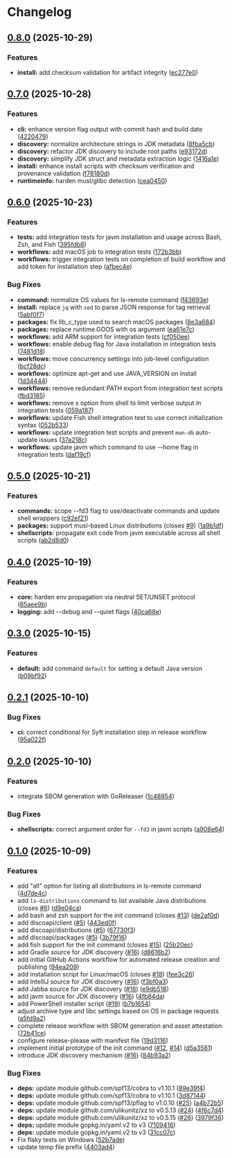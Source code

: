 # Changelog

## [0.8.0](https://github.com/felipebz/javm/compare/v0.7.0...v0.8.0) (2025-10-29)


### Features

* **install:** add checksum validation for artifact integrity ([ec277e0](https://github.com/felipebz/javm/commit/ec277e0757bbf0d3588eebc6a6ff550c6942391e))

## [0.7.0](https://github.com/felipebz/javm/compare/v0.6.0...v0.7.0) (2025-10-28)


### Features

* **cli:** enhance version flag output with commit hash and build date ([4220479](https://github.com/felipebz/javm/commit/422047946b0364c9842ae55e8cd5927a8927363b))
* **discovery:** normalize architecture strings in JDK metadata ([8fba5cb](https://github.com/felipebz/javm/commit/8fba5cb57317304593978fa98673fa86c14bb82b))
* **discovery:** refactor JDK discovery to include root paths ([e93172d](https://github.com/felipebz/javm/commit/e93172d0df9f28eb6a164bb1d31a55c770eaa7f5))
* **discovery:** simplify JDK struct and metadata extraction logic ([1416a1e](https://github.com/felipebz/javm/commit/1416a1ed2c80f5aaf07e83c9ea6c92fe60767b4b))
* **install:** enhance install scripts with checksum verification and provenance validation ([f78180d](https://github.com/felipebz/javm/commit/f78180d64d63b9c088b5b05f92b6288555d618b4))
* **runtimeinfo:** harden musl/glibc detection ([cea0450](https://github.com/felipebz/javm/commit/cea04503dea31a113e71ee7488e329c46b2fb5f8))

## [0.6.0](https://github.com/felipebz/javm/compare/v0.5.0...v0.6.0) (2025-10-23)


### Features

* **tests:** add integration tests for javm installation and usage across Bash, Zsh, and Fish ([395fdb8](https://github.com/felipebz/javm/commit/395fdb851ad282615320a161d2994225612005aa))
* **workflows:** add macOS job to integration tests ([172b3bb](https://github.com/felipebz/javm/commit/172b3bb010e11d7a17b43f8eefd5096f42f4f091))
* **workflows:** trigger integration tests on completion of build workflow and add token for installation step ([afbec4e](https://github.com/felipebz/javm/commit/afbec4e206888a56c197bb9e57cd4eb346f871ee))


### Bug Fixes

* **command:** normalize OS values for ls-remote command ([f43693e](https://github.com/felipebz/javm/commit/f43693e055fbe99ab3b14e4850739afa1775e0f5))
* **install:** replace `jq` with `sed` to parse JSON response for tag retrieval ([5abf0f7](https://github.com/felipebz/javm/commit/5abf0f74f5b2442c74818f17336cfd118baddc08))
* **packages:** fix lib_c_type used to search macOS packages ([8e3a684](https://github.com/felipebz/javm/commit/8e3a6845d4c325d79ff2317235ba11f5dc211443))
* **packages:** replace runtime.GOOS with os argument ([ea61e7c](https://github.com/felipebz/javm/commit/ea61e7cb8114cb0b18fe40d93a6b57a72e017455))
* **workflows:** add ARM support for integration tests ([cf050ee](https://github.com/felipebz/javm/commit/cf050ee7a153e68d58ef1e96bec836bffc693421))
* **workflows:** enable debug flag for Java installation in integration tests ([7481d18](https://github.com/felipebz/javm/commit/7481d18ce8d3fb84dbb0a71ccebe360be0dc4fdc))
* **workflows:** move concurrency settings into job-level configuration ([bcf28dc](https://github.com/felipebz/javm/commit/bcf28dc7d57842dae09d675f7beadb7650d36b52))
* **workflows:** optimize apt-get and use JAVA_VERSION on install ([1d34444](https://github.com/felipebz/javm/commit/1d3444445f2844c440e9d5b688a6d8b27d7d3490))
* **workflows:** remove redundant PATH export from integration test scripts ([fbd3185](https://github.com/felipebz/javm/commit/fbd318535dbba92f69d1f87534e68d051e149696))
* **workflows:** remove x option from shell to limit verbose output in integration tests ([059a187](https://github.com/felipebz/javm/commit/059a187396659659f5a30d383de3ed6ff220618a))
* **workflows:** update Fish shell integration test to use correct initialization syntax ([052b533](https://github.com/felipebz/javm/commit/052b533de9844b3981aa5d9239ffef0570d94127))
* **workflows:** update integration test scripts and prevent `man-db` auto-update issues ([37a218c](https://github.com/felipebz/javm/commit/37a218c1b7194fea4d1f4dba87d16d61227ed32a))
* **workflows:** update javm which command to use --home flag in integration tests ([daf19cf](https://github.com/felipebz/javm/commit/daf19cfa2b5cd18cc3c12775d73bd7fde977814e))

## [0.5.0](https://github.com/felipebz/javm/compare/v0.4.0...v0.5.0) (2025-10-21)


### Features

* **commands:** scope --fd3 flag to use/deactivate commands and update shell wrappers ([c92ef21](https://github.com/felipebz/javm/commit/c92ef211b255902911b67229d44b1c2124c5f7cf))
* **packages:** support musl-based Linux distributions (closes [#9](https://github.com/felipebz/javm/issues/9)) ([1a9b1df](https://github.com/felipebz/javm/commit/1a9b1df47fc547d3307758e2745ccdb3a8a8cae7))
* **shellscripts:** propagate exit code from javm executable across all shell scripts ([ab2d8d0](https://github.com/felipebz/javm/commit/ab2d8d0f14ccf947856bd97a6f0bfaf277716b7f))

## [0.4.0](https://github.com/felipebz/javm/compare/v0.3.0...v0.4.0) (2025-10-19)


### Features

* **core:** harden env propagation via neutral SET/UNSET protocol ([65aee9b](https://github.com/felipebz/javm/commit/65aee9b150ffa2a3777205113fa502fa6716347e))
* **logging:** add --debug and --quiet flags ([40ca68e](https://github.com/felipebz/javm/commit/40ca68ed8ac460069798e21c27d4c01fa33a2b3f))

## [0.3.0](https://github.com/felipebz/javm/compare/v0.2.1...v0.3.0) (2025-10-15)


### Features

* **default:** add command `default` for setting a default Java version ([b09bf92](https://github.com/felipebz/javm/commit/b09bf92d7d6746612345533c2875208fa02c47c3))

## [0.2.1](https://github.com/felipebz/javm/compare/v0.2.0...v0.2.1) (2025-10-10)


### Bug Fixes

* **ci:** correct conditional for Syft installation step in release workflow ([95a022f](https://github.com/felipebz/javm/commit/95a022f805ba1edb8ef2348561c013751cba2965))

## [0.2.0](https://github.com/felipebz/javm/compare/v0.1.0...v0.2.0) (2025-10-10)


### Features

* integrate SBOM generation with GoReleaser ([1c48854](https://github.com/felipebz/javm/commit/1c488546fd1486f02a2147ae8f616c03ced14c7c))


### Bug Fixes

* **shellscripts:** correct argument order for `--fd3` in javm scripts ([a908e64](https://github.com/felipebz/javm/commit/a908e64cf22d2fd66851984975d36ba8d2ed8937))

## [0.1.0](https://github.com/felipebz/javm/compare/v0.0.1...v0.1.0) (2025-10-09)


### Features

* add "all" option for listing all distributions in ls-remote command ([4d7de4c](https://github.com/felipebz/javm/commit/4d7de4cbd85a519cc2b54842cb01fce50ffb70aa))
* add `ls-distributions` command to list available Java distributions (closes [#6](https://github.com/felipebz/javm/issues/6)) ([d9e04ca](https://github.com/felipebz/javm/commit/d9e04cac4b97894c5b95e1b8da6899d6510d36b7))
* add bash and zsh support for the init command (closes [#13](https://github.com/felipebz/javm/issues/13)) ([de2af0d](https://github.com/felipebz/javm/commit/de2af0d936a47095b26193d8d2955de5b220317b))
* add discoapi/client ([#5](https://github.com/felipebz/javm/issues/5)) ([443ed0f](https://github.com/felipebz/javm/commit/443ed0ff69323b291a1e595ab766acca3648fa46))
* add discoapi/distributions ([#5](https://github.com/felipebz/javm/issues/5)) ([67730f3](https://github.com/felipebz/javm/commit/67730f34ec1fc4bdb1911b7f8776078812c4888b))
* add discoapi/packages ([#5](https://github.com/felipebz/javm/issues/5)) ([3b79f16](https://github.com/felipebz/javm/commit/3b79f168a3c2626c27e1817f402f87253875b52b))
* add fish support for the init command (closes [#15](https://github.com/felipebz/javm/issues/15)) ([25b20ec](https://github.com/felipebz/javm/commit/25b20ece0ed7bcf4127e4d624f4e80427c27e865))
* add Gradle source for JDK discovery ([#16](https://github.com/felipebz/javm/issues/16)) ([d8616b2](https://github.com/felipebz/javm/commit/d8616b2be28ebd28200b7160b59c5336c7eda346))
* add initial GitHub Actions workflow for automated release creation and publishing ([94ea209](https://github.com/felipebz/javm/commit/94ea2099b71435854ae513e0257fe0fa787a626b))
* add installation script for Linux/macOS (closes [#18](https://github.com/felipebz/javm/issues/18)) ([fee3c26](https://github.com/felipebz/javm/commit/fee3c268675d86bdc65f5e64f44b8b2542425c07))
* add IntelliJ source for JDK discovery ([#16](https://github.com/felipebz/javm/issues/16)) ([f3bf0a3](https://github.com/felipebz/javm/commit/f3bf0a3ed38aaa511d12114042686092baf87337))
* add Jabba source for JDK discovery ([#16](https://github.com/felipebz/javm/issues/16)) ([e9db518](https://github.com/felipebz/javm/commit/e9db5183505b8b94670a27bceca157fb21c76ccb))
* add javm source for JDK discovery ([#16](https://github.com/felipebz/javm/issues/16)) ([4fb84da](https://github.com/felipebz/javm/commit/4fb84da60a293d303c49e62008c95d377744a948))
* add PowerShell installer script ([#19](https://github.com/felipebz/javm/issues/19)) ([b7b1654](https://github.com/felipebz/javm/commit/b7b16541caa19e4be3ca62c662429a5a9da193ec))
* adjust archive type and libc settings based on OS in package requests ([a5fd9a2](https://github.com/felipebz/javm/commit/a5fd9a2c4f1fb95e21ca335cf148ee6aaab33344))
* complete release workflow with SBOM generation and asset attestation ([72b41ce](https://github.com/felipebz/javm/commit/72b41ced00a34175b20abc99a70080ee7f54c5ee))
* configure release-please with manifest file ([19d3116](https://github.com/felipebz/javm/commit/19d31164ac3e37e0a36000384f08ba7fe1f09310))
* implement initial prototype of the init command ([#12](https://github.com/felipebz/javm/issues/12), [#14](https://github.com/felipebz/javm/issues/14)) ([d5a3581](https://github.com/felipebz/javm/commit/d5a358183b5e66fbc7281bf3959887cb153bc9fe))
* introduce JDK discovery mechanism ([#16](https://github.com/felipebz/javm/issues/16)) ([84b93a2](https://github.com/felipebz/javm/commit/84b93a2d6cb87e240bc15099c69c4671c80fcbdc))


### Bug Fixes

* **deps:** update module github.com/spf13/cobra to v1.10.1 ([89e39f4](https://github.com/felipebz/javm/commit/89e39f483959347cd0b9b028751371ca89ddaa66))
* **deps:** update module github.com/spf13/cobra to v1.10.1 ([3d87144](https://github.com/felipebz/javm/commit/3d87144ec85f198abc0823f5143e5d32a0e11fd3))
* **deps:** update module github.com/spf13/pflag to v1.0.10 ([#25](https://github.com/felipebz/javm/issues/25)) ([a4b72b5](https://github.com/felipebz/javm/commit/a4b72b5d0f1b30cfd9bf11c97cc90fbbb5a5274a))
* **deps:** update module github.com/ulikunitz/xz to v0.5.13 ([#24](https://github.com/felipebz/javm/issues/24)) ([4f6c7d4](https://github.com/felipebz/javm/commit/4f6c7d42c9cc958578fa0fbf89df2d0ca846cc3b))
* **deps:** update module github.com/ulikunitz/xz to v0.5.15 ([#26](https://github.com/felipebz/javm/issues/26)) ([3979f36](https://github.com/felipebz/javm/commit/3979f36c2e6a56597fda7b0cce6ee18052b8db5c))
* **deps:** update module gopkg.in/yaml.v2 to v3 ([7109416](https://github.com/felipebz/javm/commit/71094165f9b32b4c58d6bea7afb4503e11f38e85))
* **deps:** update module gopkg.in/yaml.v2 to v3 ([31cc07c](https://github.com/felipebz/javm/commit/31cc07c431f3cd1ad7af6ac5e7e93fc3bb55f98b))
* Fix flaky tests on Windows ([52b7ade](https://github.com/felipebz/javm/commit/52b7ade1cbcc8e9a26fbb30d2aecbea9154ec5e8))
* update temp file prefix ([4403ad4](https://github.com/felipebz/javm/commit/4403ad4f7e1d6c9b7582ff0742c03c4c240623f2))
